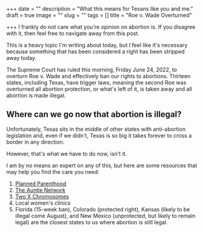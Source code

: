 +++
date = ""
description = "What this means for Texans like you and me."
draft = true
image = ""
slug = ""
tags = []
title = "Roe v. Wade Overturned"

+++
I frankly do not care what you're opinion on abortion is. If you disagree with it, then feel free to navigate away from this post.

This is a heavy topic I'm writing about today, but I feel like it's necessary because something that has been considered a right has been stripped away today.

The Supreme Court has ruled this morning, Friday June 24, 2022, to overturn Roe v. Wade and effectively ban our rights to abortions. Thirteen states, including Texas, have trigger laws, meaning the second Roe was overturned all abortion protection, or what's left of it, is taken away and all abortion is made illegal.

## Where can we go now that abortion is illegal?

Unfortunately, Texas sits in the middle of other states with anti-abortion legislation and, even if we didn't, Texas is so big it takes forever to cross a border in any direction.

However, that's what we have to do now, isn't it.

I am by no means an expert on any of this, but here are some resources that may help you find the care you need:

1. [Planned Parenthood](https://www.plannedparenthood.org/)
2. [The Auntie Network](https://www.reddit.com/r/auntienetwork/)
3. [Two X Chromosomes](https://www.reddit.com/r/TwoXChromosomes/)
4. Local women's clinics
5. Florida (15-week ban), Colorado (protected right), Kansas (likely to be illegal come August), and New Mexico (unprotected, but likely to remain legal) are the closest states to us where abortion is still legal.